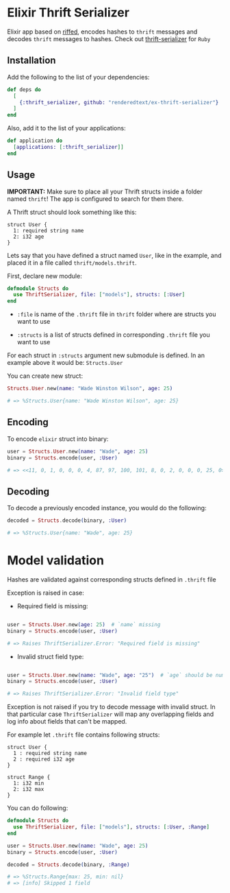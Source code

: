 # Elixir Thrift Serializer

Elixir app based on [riffed](https://github.com/pinterest/riffed), encodes hashes to `thrift` messages and decodes `thrift` messages to hashes. Check out [thrift-serializer](https://github.com/renderedtext/thrift-serializer) for `Ruby`

## Installation

Add the following to the list of your dependencies:

``` elixir
def deps do
  [
    {:thrift_serializer, github: "renderedtext/ex-thrift-serializer"}
  ]
end
```

Also, add it to the list of your applications:

``` elixir
def application do
  [applications: [:thrift_serializer]]
end
```

## Usage

**IMPORTANT:** Make sure to place all your Thrift structs inside a folder
named `thrift`! The app is configured to search for them there.

A Thrift struct should look something like this:

``` thrift
struct User {
  1: required string name
  2: i32 age
}
```

Lets say that you have defined a struct named `User`, like in the example, and
placed it in a file called `thrift/models.thrift`.

First, declare new module:

``` elixir
defmodule Structs do
  use ThriftSerializer, file: ["models"], structs: [:User]
end
```

* `:file` is name of the `.thrift` file in `thrift` folder where are structs you want to use

* `:structs` is a list of structs defined in corresponding `.thrift` file you want to use

For each struct in `:structs` argument new submodule is defined. In an example above it would be: `Structs.User`

You can create new struct:

``` elixir
Structs.User.new(name: "Wade Winston Wilson", age: 25)

# => %Structs.User{name: "Wade Winston Wilson", age: 25}
```

## Encoding

To encode `elixir` struct into binary:

```elixir
user = Structs.User.new(name: "Wade", age: 25)
binary = Structs.encode(user, :User)

# => <<11, 0, 1, 0, 0, 0, 4, 87, 97, 100, 101, 8, 0, 2, 0, 0, 0, 25, 0>>
```

## Decoding

To decode a previously encoded instance, you would do the following:

```elixir
decoded = Structs.decode(binary, :User)

# => %Structs.User{name: "Wade", age: 25}
```

# Model validation

Hashes are validated against corresponding structs defined in `.thrift` file

Exception is raised in case:

* Required field is missing:

``` elixir

user = Structs.User.new(age: 25)  # `name` missing
binary = Structs.encode(user, :User)

# => Raises ThriftSerializer.Error: "Required field is missing"
```

* Invalid struct field type:


``` elixir

user = Structs.User.new(name: "Wade", age: "25")  # `age` should be number
binary = Structs.encode(user, :User)

# => Raises ThriftSerializer.Error: "Invalid field type"
```

Exception is not raised if you try to decode message with invalid struct.
In that particular case `ThriftSerializer` will map any overlapping fields and
log info about fields that can't be mapped.

For example let `.thrift` file contains following structs:

``` thrift
struct User {
  1 : required string name
  2 : required i32 age
}

struct Range {
  1: i32 min
  2: i32 max
}
```

You can do following:

``` elixir
defmodule Structs do
  use ThriftSerializer, file: ["models"], structs: [:User, :Range]
end

user = Structs.User.new(name: "Wade", age: 25)
binary = Structs.encode(user, :User)

decoded = Structs.decode(binary, :Range)

# => %Structs.Range{max: 25, min: nil}
# => [info] Skipped 1 field
```

